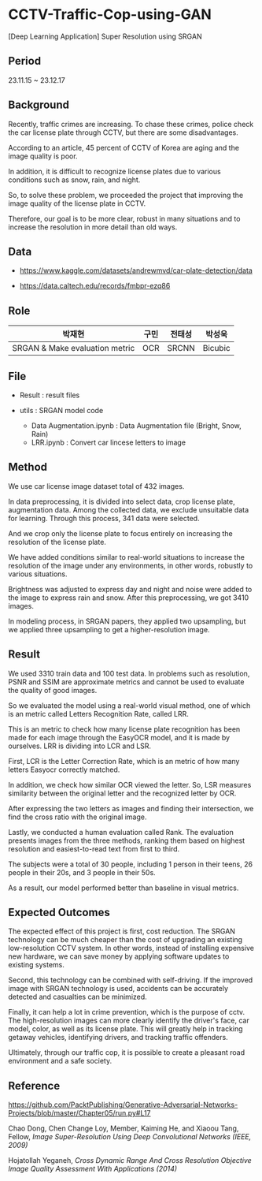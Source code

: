 # CCTV-Traffic-Cop-using-GAN
[Deep Learning Application] Super Resolution using SRGAN

## Period
23.11.15 ~ 23.12.17

## Background
Recently, traffic crimes are increasing. To chase these crimes, police check the car license plate through CCTV, but there are some disadvantages.

According to an article, 45 percent of CCTV of Korea are aging and the image quality is poor.

In addition, it is difficult to recognize license plates due to various conditions such as snow, rain, and night.

So, to solve these problem, we proceeded the project that improving the image quality of the license plate in CCTV. 

Therefore, our goal is to be more clear, robust in many situations and to increase the resolution in more detail than old ways.

## Data
* https://www.kaggle.com/datasets/andrewmvd/car-plate-detection/data 

* https://data.caltech.edu/records/fmbpr-ezq86


## Role 
| 박재현 | 구민| 전태성 | 박성욱
|:---:|:---:|:---:|:---:|
| SRGAN & Make evaluation metric| OCR | SRCNN | Bicubic |


## File

* Result : result files 
  
* utils : SRGAN model code 
  - Data Augmentation.ipynb : Data Augmentation file (Bright, Snow, Rain)
  - LRR.ipynb : Convert car lincese letters to image


## Method

We use car license image dataset total of 432 images. 

In data preprocessing, it is divided into select data, crop license plate, augmentation data. Among the collected data, we exclude unsuitable data for learning. Through this process, 341 data were selected.

And we crop only the license plate to focus entirely on increasing the resolution of the license plate.

We have added conditions similar to real-world situations to increase the resolution of the image under any environments, in other words, robustly to various situations.

Brightness was adjusted to express day and night and noise were added to the image to express rain and snow. After this preprocessing, we got 3410 images.

In modeling process, in SRGAN papers, they applied two upsampling, but we applied three upsampling to get a higher-resolution image.



## Result

We used 3310 train data and 100 test data. In problems such as resolution, PSNR and SSIM are approximate metrics and cannot be used to evaluate the quality of good images.

So we evaluated the model using a real-world visual method, one of which is an metric called Letters Recognition Rate, called LRR.

This is an metric to check how many license plate recognition has been made for each image through the EasyOCR model, and it is made by ourselves. LRR is dividing into LCR and LSR.

First, LCR is the Letter Correction Rate, which is an metric of how many letters Easyocr correctly matched. 

In addition, we check how similar OCR viewed the letter. So, LSR measures similarity between the original letter and the recognized letter by OCR. 

After expressing the two letters as images and finding their intersection, we find the cross ratio with the original image. 

Lastly, we conducted a human evaluation called Rank. The evaluation presents images from the three methods, ranking them based on highest resolution and easiest-to-read text from first to third.

The subjects were a total of 30 people, including 1 person in their teens, 26 people in their 20s, and 3 people in their 50s.

As a result, our model performed better than baseline in visual metrics.

<src img = 'Result/sr_result.png'>
<src img = 'Result/result_with_baseline3.png'>
  
## Expected Outcomes

The expected effect of this project is first, cost reduction. The SRGAN technology can be much cheaper than the cost of upgrading an existing low-resolution CCTV system. In other words, instead of installing expensive new hardware, we can save money by applying software updates to existing systems. 

Second, this technology can be combined with self-driving. If the improved image with SRGAN technology is used, accidents can be accurately detected and casualties can be minimized.

Finally, it can help a lot in crime prevention, which is the purpose of cctv. The high-resolution images can more clearly identify the driver's face, car model, color, as well as its license plate. This will greatly help in tracking getaway vehicles, identifying drivers, and tracking traffic offenders.

Ultimately, through our traffic cop, it is possible to create a pleasant road environment and a safe society.



## Reference

https://github.com/PacktPublishing/Generative-Adversarial-Networks-Projects/blob/master/Chapter05/run.py#L17

Chao Dong, Chen Change Loy, Member, Kaiming He, and Xiaoou Tang, Fellow, *Image Super-Resolution Using Deep Convolutional Networks (IEEE, 2009)*

Hojatollah Yeganeh, *Cross Dynamic Range And Cross Resolution Objective Image Quality Assessment With Applications (2014)*


